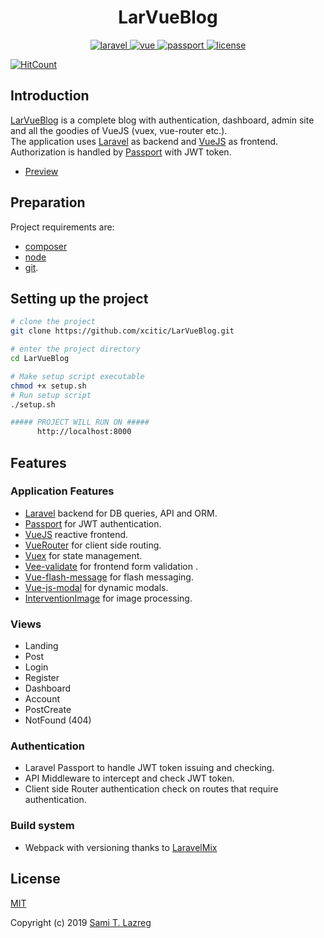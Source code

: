<h1 align="center">
  LarVueBlog
</h1>

<p align="center">
  <a href="https://github.com/laravel/laravel">
    <img src="https://img.shields.io/badge/Laravel-5.8-brightgreen.svg" alt="laravel">
  </a>
  <a href="https://github.com/vuejs/vue">
    <img src="https://img.shields.io/badge/vue-2.6.10-brightgreen.svg" alt="vue">
  </a>
  <a href="http://www.passportjs.org/">
    <img src="https://img.shields.io/badge/passport-7.3-brightgreen.svg" alt="passport">
  </a>
  <a href="https://github.com/xcitic/LarVueBlog/blob/master/LICENSE">
    <img src="https://img.shields.io/github/license/mashape/apistatus.svg" alt="license">
  </a>
</p>

[![HitCount](http://hits.dwyl.io/xcitic/LarVueBlog.svg)](http://hits.dwyl.io/xcitic/LarVueBlog)




## Introduction

[LarVueBlog](https://github.com/xcitic/LarVueBlog) is a complete blog with authentication, dashboard, admin site and all the goodies of VueJS (vuex, vue-router etc.). </br>
The application uses [Laravel](https://laravel.com) as backend and [VueJS](https://github.com/vuejs/vue) as frontend.
Authorization is handled by [Passport](http://www.passportjs.org/) with JWT token.


- [Preview](https://larvueblog.samilazreg.com)


## Preparation

Project requirements are:
- [composer](https://getcomposer.org)
- [node](https://nodejs.org/)  
- [git](https://git-scm.com/).



## Setting up the project

```bash
# clone the project
git clone https://github.com/xcitic/LarVueBlog.git

# enter the project directory
cd LarVueBlog

# Make setup script executable
chmod +x setup.sh
# Run setup script
./setup.sh

##### PROJECT WILL RUN ON #####
      http://localhost:8000
```

## Features

### Application Features
- [Laravel](https://laravel.com) backend for DB queries, API and ORM.
- [Passport](http://www.passportjs.org/) for JWT authentication.
- [VueJS](https://vuejs.org/) reactive frontend.
- [VueRouter](https://router.vuejs.org/) for client side routing.
- [Vuex](https://vuex.vuejs.org/) for state management.
- [Vee-validate](https://baianat.github.io/vee-validate/) for frontend form validation .
- [Vue-flash-message](https://github.com/keen-on-design/vue-flash-message) for flash messaging.
- [Vue-js-modal](https://github.com/euvl/vue-js-modal#readme) for dynamic modals.
- [InterventionImage](http://image.intervention.io/) for image processing.

### Views
- Landing
- Post
- Login
- Register
- Dashboard
- Account
- PostCreate
- NotFound (404)


### Authentication
- Laravel Passport to handle JWT token issuing and checking.
- API Middleware to intercept and check JWT token.
- Client side Router authentication check on routes that require authentication.

### Build system
- Webpack with versioning thanks to [LaravelMix](https://laravel-mix.com/)



## License

[MIT](https://github.com/xcitic/LarVueBlog/blob/master/LICENSE)

Copyright (c) 2019 [Sami T. Lazreg](https://samilazreg.com)
